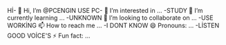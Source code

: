 Hİ- 👋 Hi, I’m @PCENGIN
USE PC- 👀 I’m interested in ...
-STUDY 🌱 I’m currently learning ...
-UNKNOWN 💞️ I’m looking to collaborate on ...
-USE WORKİNG 📫 How to reach me ...
-I DONT KNOW 😄 Pronouns: ...
-LİSTEN GOOD VOİCE'S ⚡ Fun fact: ...

<!---
PCENGIN/PCENGIN is a ✨ special ✨ repository because its `README.md` (this file) appears on your GitHub profile.
You can click the Preview link to take a look at your changes.
--->
